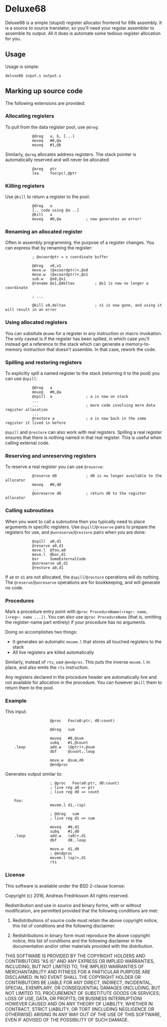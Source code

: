 # Deluxe68

Deluxe68 is a simple (stupid) register allocator frontend for 68k assembly. It
is a source to source translator, so you'll need your regular assembler to
assemble its output. All it does is automate some tedious register allocation
for you.

## Usage

Usage is simple:

    deluxe68 input.s output.s

## Marking up source code

The following extensions are provided:

### Allocating registers

To pull from the data register pool, use `@dreg`:

                @dreg   a, b, [...]
                moveq   #0,@a
                moveq   #1,@b

Similarly, `@areg` allocates address registers. The stack pointer is
automatically reserved and will never be allocated:

                @areg   ptr
                lea     foo(pc),@ptr

### Killing registers

Use `@kill` to return a register to the pool:

                @dreg   a
                [.. code using @a ..]
                @kill   a
                moveq   #0,@a           ; now generates an error!

### Renaming an allocated register

Often in assembly programming, the purpose of a register changes. You can
express that by renaming the register:

                ; @xcoordptr = x coordinate buffer

                @dreg	x0,x1
                move.w	(@xcoordptr)+,@x0
                move.w	(@xcoordptr)+,@x1
                sub.w	@x0,@x1
                @rename @x1,@deltax         ; @x1 is now no longer a coordinate 

                ; ...

                @kill x0,deltax             ; x1 is now gone, and using it will result in an error

### Using allocated registers

You can subsitute `@name` for a register in any instruction or macro
invokation. The only caveat is if the register has been spilled, in which case
you'll instead get a reference to the stack which can generate a
memory-to-memory instruction that doesn't assemble. In that case, rework the
code.

### Spilling and restoring registers

To explicitly spill a named register to the stack (returning it to the pool) you can use `@spill`:

                @dreg   a
                moveq   #0,@a
                @spill  a               ; a is now on stack
                ...
                ...                     ; more code involving more data register allocation
                ...
                @restore a              ; a is now back in the same register it lived in before

`@spill` and `@restore` can also work with real registers. Spilling a real register ensures that
there is nothing named in that real register. This is useful when calling external code.

### Reserving and unreserving registers

To reserve a real register you can use `@reserve`:

                @reserve d0             ; d0 is no longer available to the allocator
                moveq   #0,d0
                ...
                @unreserve d0           ; return d0 to the register allocator

### Calling subroutines

When you want to call a subroutine then you typically need to place arguments in specific registers.
Use `@spill`/`@reserve` pairs to prepare the registers for use, and `@unreserve`/`@restore` pairs
when you are done:

                @spill  a0,d1
                @reserve a0,d1
                move.l  @foo,a0
                move.l  @bar,d1
                bsr     SomeExternalCode
                @unreserve a0,d1
                @restore a0,d1

If `a0` or `d1` are not allocated, the `@spill`/`@restore` operations will do nothing.
The `@reserve`/`@unreserve` operations are for bookkeeping, and will generate no code.


### Procedures

Mark a procedure entry point with `@proc ProcedureName(<reg>: name, [<reg>: name ...])`. You can
also use `@proc ProcedureName` (that is, omitting the register-name part
entirely) if your procedure has no arguments.

Doing so accomplishes two things:

- It generates an automatic `movem.l` that stores all touched registers to the stack
- All live registers are killed automatically

Similarly, instead of `rts`, use `@endproc`. This puts the inverse `movem.l` in
place, and also emits the `rts` instruction.

Any registers declared in the procedure header are automatically live and not
available for allocation in the procedure. You can however `@kill` them to
return them to the pool.

### Example

This input:

                        @proc   Foo(a0:ptr, d0:count)

                        @dreg   sum

                        moveq   #0,@sum
                        subq    #1,@count
        .loop           add.w   (@ptr)+,@sum
                        dbf     @count,.loop

                        move.w  @sum,d0
                        @endproc

Generates output similar to:

                        ; @proc   Foo(a0:ptr, d0:count)
                        ; live reg a0 => ptr
                        ; live reg d0 => count

        Foo:
                        movem.l d1,-(sp)

                        ; @dreg   sum
                        ; live reg d1 => sum

                        moveq   #0,d1
                        subq    #1,d0
        .loop           add.w   (a0)+,d1
                        dbf     d0,.loop

                        move.w  d1,d0
                        ; @endproc
                        movem.l (sp)+,d1
                        rts

### License

This software is available under the BSD 2-clause license:

Copyright (c) 2016, Andreas Fredriksson
All rights reserved.

Redistribution and use in source and binary forms, with or without
modification, are permitted provided that the following conditions are met:

1. Redistributions of source code must retain the above copyright notice, this
   list of conditions and the following disclaimer.

2. Redistributions in binary form must reproduce the above copyright notice,
   this list of conditions and the following disclaimer in the documentation
   and/or other materials provided with the distribution.

THIS SOFTWARE IS PROVIDED BY THE COPYRIGHT HOLDERS AND CONTRIBUTORS "AS IS" AND
ANY EXPRESS OR IMPLIED WARRANTIES, INCLUDING, BUT NOT LIMITED TO, THE IMPLIED
WARRANTIES OF MERCHANTABILITY AND FITNESS FOR A PARTICULAR PURPOSE ARE
DISCLAIMED. IN NO EVENT SHALL THE COPYRIGHT HOLDER OR CONTRIBUTORS BE LIABLE
FOR ANY DIRECT, INDIRECT, INCIDENTAL, SPECIAL, EXEMPLARY, OR CONSEQUENTIAL
DAMAGES (INCLUDING, BUT NOT LIMITED TO, PROCUREMENT OF SUBSTITUTE GOODS OR
SERVICES; LOSS OF USE, DATA, OR PROFITS; OR BUSINESS INTERRUPTION) HOWEVER
CAUSED AND ON ANY THEORY OF LIABILITY, WHETHER IN CONTRACT, STRICT LIABILITY,
OR TORT (INCLUDING NEGLIGENCE OR OTHERWISE) ARISING IN ANY WAY OUT OF THE USE
OF THIS SOFTWARE, EVEN IF ADVISED OF THE POSSIBILITY OF SUCH DAMAGE.


